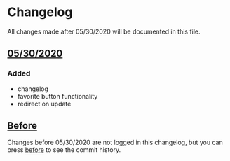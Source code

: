 # Changelog
All changes made after 05/30/2020 will be documented in this file.

## [05/30/2020]
### Added
 - changelog
 - favorite button functionality
 - redirect on update

## [Before]
Changes before 05/30/2020 are not logged in this changelog, but you can press [before] to see the commit history.

[Before]: https://github.com/Gbillington1/OneLine-Chrome-Extension/compare/795bb92..36685ff
[05/30/2020]: https://github.com/Gbillington1/OneLine-Chrome-Extension/compare/4b0b9a7..511107c

